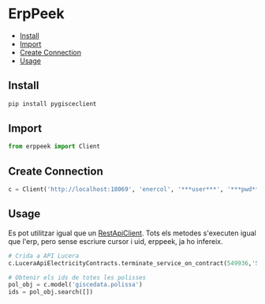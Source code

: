 # ErpPeek

- [Install](#install)
- [Import](#import)
- [Create Connection](#create-connection)
- [Usage](#usage)

## Install

```zsh
pip install pygisceclient
```

## Import

```python
from erppeek import Client
```

## Create Connection

```python
c = Client('http://localhost:18069', 'enercol', '***user***', '***pwd***')
```

## Usage

Es pot utilitzar igual que un [RestApiClient]. Tots els metodes s'executen igual que l'erp, pero sense escriure cursor i uid, erppeek, ja ho infereix.

```python
# Crida a API Lucera
c.LuceraApiElectricityContracts.terminate_service_on_contract(549936,'SVE','2024/05/25')

# Obtenir els ids de totes les polisses
pol_obj = c.model('giscedata.polissa')
ids = pol_obj.search([])
```

[RestApiClient]: /gisce/ipython/restapiclient.md
